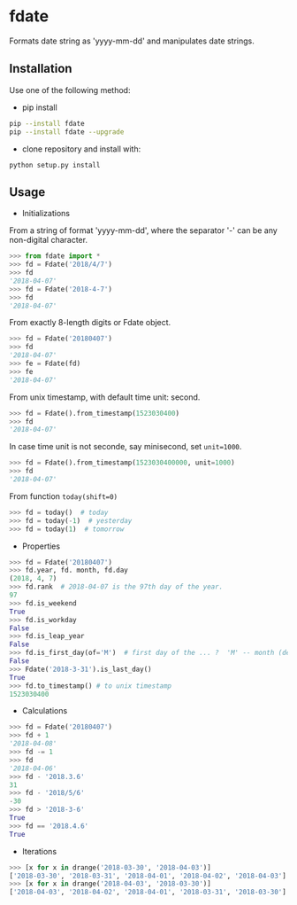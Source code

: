 # fdate

Formats date string as 'yyyy-mm-dd' and manipulates date strings.

Installation
---------------

Use one of the following method:

* pip install
```bash
pip --install fdate
pip --install fdate --upgrade
```
* clone repository and install with:
```
python setup.py install
```        
Usage
-------

* Initializations

From a string of format 'yyyy-mm-dd', where the separator '-' can be any non-digital character.
```python
>>> from fdate import *
>>> fd = Fdate('2018/4/7')
>>> fd
'2018-04-07'
>>> fd = Fdate('2018-4-7')
>>> fd
'2018-04-07'
``` 
From exactly 8-length digits or Fdate object.
```python
>>> fd = Fdate('20180407')
>>> fd
'2018-04-07'
>>> fe = Fdate(fd)
>>> fe
'2018-04-07'
```

From unix timestamp, with default time unit: second.
```python
>>> fd = Fdate().from_timestamp(1523030400)
>>> fd
'2018-04-07'
```

In case time unit is not seconde, say minisecond, set `unit=1000`.
```python
>>> fd = Fdate().from_timestamp(1523030400000, unit=1000)
>>> fd
'2018-04-07'
```

From function `today(shift=0)`
```python
>>> fd = today()  # today
>>> fd = today(-1)  # yesterday
>>> fd = today(1)  # tomorrow
```

* Properties
```python
>>> fd = Fdate('20180407')
>>> fd.year, fd. month, fd.day
(2018, 4, 7)
>>> fd.rank  # 2018-04-07 is the 97th day of the year.
97
>>> fd.is_weekend
True
>>> fd.is_workday
False
>>> fd.is_leap_year
False
>>> fd.is_first_day(of='M')  # first day of the ... ?  'M' -- month (default), 'Y' -- year
False
>>> Fdate('2018-3-31').is_last_day()
True
>>> fd.to_timestamp() # to unix timestamp
1523030400
``` 

* Calculations

```python
>>> fd = Fdate('20180407')
>>> fd + 1
'2018-04-08'
>>> fd -= 1
>>> fd
'2018-04-06'
>>> fd - '2018.3.6'
31
>>> fd - '2018/5/6'
-30
>>> fd > '2018-3-6'
True
>>> fd == '2018.4.6'
True
```

* Iterations

```python
>>> [x for x in drange('2018-03-30', '2018-04-03')]
['2018-03-30', '2018-03-31', '2018-04-01', '2018-04-02', '2018-04-03']
>>> [x for x in drange('2018-04-03', '2018-03-30')]
['2018-04-03', '2018-04-02', '2018-04-01', '2018-03-31', '2018-03-30']
```
